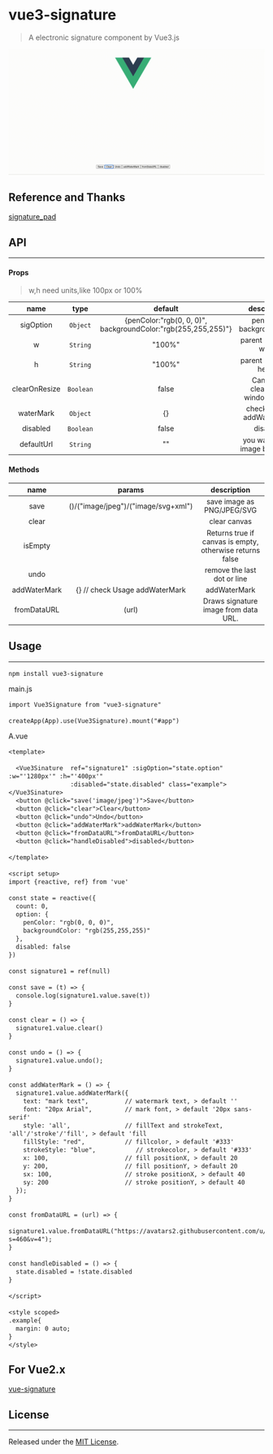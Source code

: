 # vue3-signature

> A electronic signature component by Vue3.js

![1.gif](./1.gif)

## Reference and Thanks
[signature_pad](https://github.com/szimek/signature_pad)


## API
---
#### Props
> w,h need units,like 100px or 100%

| name          |     type      |           default         |       description             |
|:-------------:|:-------------:|:-------------------------:|   :-----------------:         |
| sigOption     | `Object`     | {penColor:"rgb(0, 0, 0)", backgroundColor:"rgb(255,255,255)"} |     penColor, backgroundColor  |
|        w      | `String`      |         "100%"            |parent container width  |
|        h      | `String`      |         "100%"            |parent container height |
|  clearOnResize  | `Boolean`     |          false          |Canvas is cleared on window resize|
|  waterMark  | `Object`     |          {}          |check Usage addWaterMark |
|  disabled  | `Boolean`     |          false          |disabled |
|  defaultUrl  | `String`     |          ""          |you want show image by default |

#### Methods
| name              |  params                                       | description  |
| :-------------:   |:-------------:                                |:-------------:|
| save              | 			()/("image/jpeg")/("image/svg+xml") | save image as PNG/JPEG/SVG |
| clear             |                                   			| clear canvas |
| isEmpty           |                                   			| Returns true if canvas is empty, otherwise returns false |
| undo             |                                   			| remove the last dot or line |
| addWaterMark      |           {} // check Usage addWaterMark    | addWaterMark
| fromDataURL      |          (url)    | Draws signature image from data URL.


## Usage
---

``` 
npm install vue3-signature 
```

main.js
```vue3
import Vue3Signature from "vue3-signature"

createApp(App).use(Vue3Signature).mount("#app")
```

A.vue

```vue
<template>

  <Vue3Sinature  ref="signature1" :sigOption="state.option" :w="'1280px'" :h="'400px'"
                 :disabled="state.disabled" class="example"></Vue3Sinature>
  <button @click="save('image/jpeg')">Save</button>
  <button @click="clear">Clear</button>
  <button @click="undo">Undo</button>
  <button @click="addWaterMark">addWaterMark</button>
  <button @click="fromDataURL">fromDataURL</button>
  <button @click="handleDisabled">disabled</button>

</template>

<script setup>
import {reactive, ref} from 'vue'

const state = reactive({
  count: 0,
  option: {
    penColor: "rgb(0, 0, 0)",
    backgroundColor: "rgb(255,255,255)"
  },
  disabled: false
})

const signature1 = ref(null)

const save = (t) => {
  console.log(signature1.value.save(t))
}

const clear = () => {
  signature1.value.clear()
}

const undo = () => {
  signature1.value.undo();
}

const addWaterMark = () => {
  signature1.value.addWaterMark({
    text: "mark text",          // watermark text, > default ''
    font: "20px Arial",         // mark font, > default '20px sans-serif'
    style: 'all',               // fillText and strokeText,  'all'/'stroke'/'fill', > default 'fill
    fillStyle: "red",           // fillcolor, > default '#333'
    strokeStyle: "blue",	       // strokecolor, > default '#333'
    x: 100,                     // fill positionX, > default 20
    y: 200,                     // fill positionY, > default 20
    sx: 100,                    // stroke positionX, > default 40
    sy: 200                     // stroke positionY, > default 40
  });
}

const fromDataURL = (url) => {
  signature1.value.fromDataURL("https://avatars2.githubusercontent.com/u/17644818?s=460&v=4");
}

const handleDisabled = () => {
  state.disabled = !state.disabled
}

</script>

<style scoped>
.example{
  margin: 0 auto;
}
</style>

```
## For Vue2.x

[vue-signature](https://github.com/WangShayne/vue-signature)

## License
---
Released under the [MIT License](https://opensource.org/licenses/MIT).
